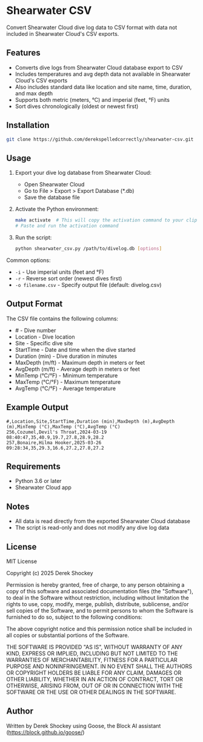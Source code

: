 # Shearwater CSV

Convert Shearwater Cloud dive log data to CSV format with data not included in Shearwater Cloud's CSV exports.

## Features

- Converts dive logs from Shearwater Cloud database export to CSV
- Includes temperatures and avg depth data not available in Shearwater Cloud's CSV exports
- Also includes standard data like location and site name, time, duration, and max depth
- Supports both metric (meters, °C) and imperial (feet, °F) units
- Sort dives chronologically (oldest or newest first)

## Installation

```bash
git clone https://github.com/derekspelledcorrectly/shearwater-csv.git
```

## Usage

1. Export your dive log database from Shearwater Cloud:
   - Open Shearwater Cloud
   - Go to File > Export > Export Database (\*.db)
   - Save the database file

2. Activate the Python environment:
   ```bash
   make activate  # This will copy the activation command to your clipboard
   # Paste and run the activation command
   ```

3. Run the script:
   ```bash
   python shearwater_csv.py /path/to/divelog.db [options]
   ```

Common options:
- `-i` - Use imperial units (feet and °F)
- `-r` - Reverse sort order (newest dives first)
- `-o filename.csv` - Specify output file (default: divelog.csv)

## Output Format

The CSV file contains the following columns:
- \# - Dive number
- Location - Dive location
- Site - Specific dive site
- StartTime - Date and time when the dive started
- Duration (min) - Dive duration in minutes
- MaxDepth (m/ft) - Maximum depth in meters or feet
- AvgDepth (m/ft) - Average depth in meters or feet
- MinTemp (°C/°F) - Minimum temperature
- MaxTemp (°C/°F) - Maximum temperature
- AvgTemp (°C/°F) - Average temperature

## Example Output

```csv
#,Location,Site,StartTime,Duration (min),MaxDepth (m),AvgDepth (m),MinTemp (°C),MaxTemp (°C),AvgTemp (°C)
256,Cozumel,Devil's Throat,2024-03-19 08:40:47,35,40.9,19.7,27.8,28.9,28.2
257,Bonaire,Hilma Hooker,2025-03-26 09:28:34,35,29.3,16.6,27.2,27.8,27.2
```

## Requirements

- Python 3.6 or later
- Shearwater Cloud app

## Notes

- All data is read directly from the exported Shearwater Cloud database
- The script is read-only and does not modify any dive log data

## License

MIT License

Copyright (c) 2025 Derek Shockey

Permission is hereby granted, free of charge, to any person obtaining a copy
of this software and associated documentation files (the "Software"), to deal
in the Software without restriction, including without limitation the rights
to use, copy, modify, merge, publish, distribute, sublicense, and/or sell
copies of the Software, and to permit persons to whom the Software is
furnished to do so, subject to the following conditions:

The above copyright notice and this permission notice shall be included in all
copies or substantial portions of the Software.

THE SOFTWARE IS PROVIDED "AS IS", WITHOUT WARRANTY OF ANY KIND, EXPRESS OR
IMPLIED, INCLUDING BUT NOT LIMITED TO THE WARRANTIES OF MERCHANTABILITY,
FITNESS FOR A PARTICULAR PURPOSE AND NONINFRINGEMENT. IN NO EVENT SHALL THE
AUTHORS OR COPYRIGHT HOLDERS BE LIABLE FOR ANY CLAIM, DAMAGES OR OTHER
LIABILITY, WHETHER IN AN ACTION OF CONTRACT, TORT OR OTHERWISE, ARISING FROM,
OUT OF OR IN CONNECTION WITH THE SOFTWARE OR THE USE OR OTHER DEALINGS IN THE
SOFTWARE.

## Author

Written by Derek Shockey using Goose, the Block AI assistant (https://block.github.io/goose/)

